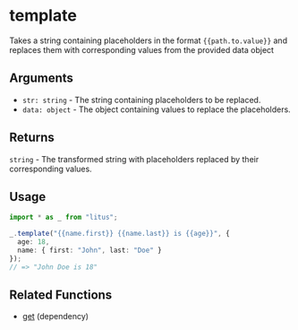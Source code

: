 # template

Takes a string containing placeholders in the format `{{path.to.value}}` and
replaces them with corresponding values from the provided data object

## Arguments

- `str: string` - The string containing placeholders to be replaced.
- `data: object` - The object containing values to replace the placeholders.

## Returns

`string` - The transformed string with placeholders replaced by their
corresponding values.

## Usage

```ts
import * as _ from "litus";

_.template("{{name.first}} {{name.last}} is {{age}}", {
  age: 18,
  name: { first: "John", last: "Doe" }
});
// => "John Doe is 18"
```

## Related Functions

- [get](../object/get.md) (dependency)
